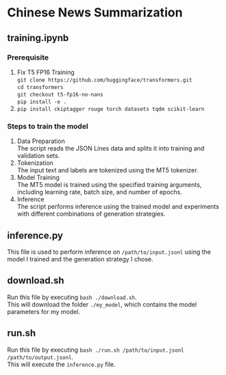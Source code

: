 # Chinese News Summarization

## training.ipynb
### Prerequisite
1. Fix T5 FP16 Training <br>
```git clone https://github.com/huggingface/transformers.git``` <br>
```cd transformers``` <br>
```git checkout t5-fp16-no-nans``` <br>
```pip install -e .``` <br>
2. ```pip install ckiptagger rouge torch datasets tqdm scikit-learn```
### Steps to train the model
1. Data Preparation <br>
The script reads the JSON Lines data and splits it into training and validation sets.
2. Tokenization <br>
The input text and labels are tokenized using the MT5 tokenizer.
3. Model Training <br>
The MT5 model is trained using the specified training arguments, including learning rate, batch size, and number of epochs.
4. Inference <br>
The script performs inference using the trained model and experiments with different combinations of generation strategies.

## inference.py
This file is used to perform inference on ```/path/to/input.jsonl``` using the model I trained and the generation strategy I chose.

## download.sh
Run this file by executing ```bash ./download.sh```. <br>
This will download the folder ```./my_model```, which contains the model parameters for my model.

## run.sh
Run this file by executing ```bash ./run.sh /path/to/input.jsonl /path/to/output.jsonl```. <br>
This will execute the ```inference.py``` file.